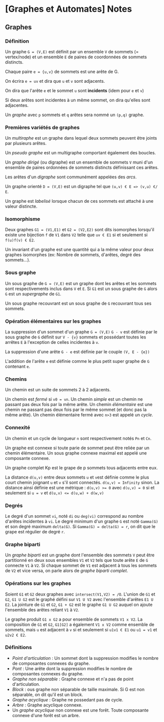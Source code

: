 # [Graphes et Automates] Notes
## Graphes
### Définition
Un graphe `G = (V,E)` est définit par un ensemble `V` de sommets (= vertex/node) et un ensemble `E` de paires de coordonnées de sommets distincts.

Chaque paire `e = {u,v}` de sommets est une arête de G.

On écrira `e = uv` et dira que `u` et `v` sont adjacents.

On dira que l'arête `e` et le sommet `u` sont **incidents** (idem pour `e` et `v`)

Si deux arêtes sont incidentes à un même sommet, on dira qu'elles sont adjacentes.

Un _graphe_ avec `p` sommets et `q` arêtes sera nommé un `(p,q)` graphe.

### Premières variétés de graphes
Un _multiraphe_ est un graphe dans lequel deux sommets peuvent être joints par plusieurs arêtes.

Un _pseudo graphe_ est un multigraphe comportant également des boucles.

Un _graphe dirigé_ (ou digraphe) est un ensemble de sommets `V` muni d'un ensemble de paires ordonnées de sommets distincts définissant ces arêtes.

Les arêtes d'un _digraphe_ sont communément appelées des _arcs_.

Un graphe orienté `D = (V,E)` est un digraphe tel que `(u,v) € E => (v,u) €/ E`.

Un graphe est _labelisé_ lorsque chacun de ces sommets est attaché à une valeur distincte.

### Isomorphisme
Deux graphes `G1 = (V1,E1)` et `G2 = (V2,E2)` sont dits isomorphes lorsqu'il existe une bijection `f` de `V1` dans `V2` telle que `uv € E1` si et seulement si `f(u)f(v) € E2`.

Un invariant d'un graphe est une quantité qui a la même valeur pour deux graphes isomorphes (ex: Nombre de sommets, d'arêtes, degré des sommets...).

### Sous graphe
Un sous graphe de `G = (V,E)` est un graphe dont les arêtes et les sommets sont respectivements inclus dans `V` et `E`. Si `G1` est un sous graphe de `G` alors `G` est un _supergraphe_ de `G1`.

Un sous graphe recouvrant est un sous graphe de `G` recouvrant tous ses sommets.

### Opération élémentaires sur les graphes
La suppression d'un sommet d'un graphe `G = (V,E)` `G - v` est définie par le sous graphe de `G` définit sur `V - {v}` sommets et possédant toutes les arrêtes `E` à l'exception de celles incidentes à `v`.

La suppression d'une arête `G - e` est définie par le couple `(V, E - {e})`

L'addition de l'arête `e` est définie comme le plus petit super graphe de `G` contenant `e`.

### Chemins
Un chemin est un suite de sommets 2 à 2 adjacents.

Un chemin est _fermé_ si `v0 = vn`. Un chemin _simple_ est un chemin ne passant pas deux fois par la même arête. Un chemin _élémentaire_ est une chemin ne passant pas deux fois par le même sommet (et donc pas la même arête). Un chemin élémentaire fermé avec `n>3` est appelé un _cycle_.

### Connexité
Un chemin et un cycle de longueur `n` sont respectivement notés `Pn` et `Cn`.

Un graphe est connexe si toute parie de sommet peut être reliée par un chemin élémentaire. Un sous graphe connexe maximal est appelé une composante connexe.

Un graphe complet Kp est le grape de p sommets tous adjacents entre eux.

La distance `d(u,v)` entre deux sommets `u` et `v`est définie comme le plus court chemin joignant `u` et `v` s'il sont connectés. `d(u,v) = Infinity` sinon. La distance ainsi définie est une métrique : `d(u,v) >= 0` avec `d(u,v) = 0` si et seulement si `u = v` et `d(u,v) <= d(u,w) + d(w,v)`

### Degrés
Le degré d'un sommet `vi`, noté `di` ou `deg(vi)` correspond au nombre d'arêtes incidentes à `vi`. Le degré minimum d'un graphe `G` est noté `Gamma(G)` et son degré maximum `delta(G)`. Si `Gamma(G) = delta(G) = r`, on dit que le grape est régulier de degré `r`.

### Graphe biparti
Un _graphe biparti_ est un graphe dont l'ensemble des sommets `V` peut être partitionné en deux sous ensembles `V1` et `V2` tels que toute arête `E` de `G` connecte `V1` à `V2`. Si chaque sommet de `V1` est adjacent à tous les sommets de `V2` et vice versa, on parle alors de _graphe biparti complet_.

### Opérations sur les graphes
Soient `G1` et `G2` deux graphes avec `intersect(V1,V2) = /O`. L'union de `G1` et `G2`, `G1 U G2` est le graphé défini sur `V1 U V2` avec l'ensemble d'arêtes `E1 U E2`. La jointure de `G1` et `G2`, `G1 + G2` est le graphe `G1 U G2` auquel on ajoute l'ensemble des arêtes reliant `V1` à `V2`.

Le graphe produit `G1 x G2` a pour ensemble de sommets `V1 x V2`. La composition de `G1` et `G2`, `G1[G2]` a également `V1 x V2` comme ensemble de sommets, mais `u` est adjacent à `v` si et seulement si `u1v1 € E1` ou `u1 = v1` et `u2v2 € E2`.

### Définitions
- _Point d'articulation_ : Un sommet dont la suppression modifies le nombre de composantes connexes du graphe.
- _Pont_ : Une arête dont la suppression modifies le nombre de composantes connexes du graphe.
- _Graphe non séparable_ : Graphe connexe et n'a pas de point d'articulation.
- _Block_ : ous graphe non séparable de taille maximale. Si G est non séparable, on dit qu'il est un block.
- _Graphe acyclique_ : Graphe ne possedant pas de cycle.
- _Arbre_ : Graphe acyclique connexe.
- Un _graphe acyclique_ non connexe est une forêt. Toute composante connexe d'une forêt est un arbre.
